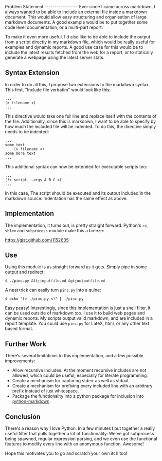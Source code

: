 <markdown>
Problem Statement
-----------------
Ever since I came across markdown, I always wanted to be able to include an external file inside a markdown document. This would allow easy structuring and organisation of large markdown documents. A good example would be to put together some code level documentation, or a multi-part report. 

To make it even more useful, I'd also like to be able to include the output from a script directly in my markdown file, which would be really useful for examples and dynamic reports. A good use case for this would be to include the latest results fetched from the web for a report, or to statically generate a webpage using the latest server stats.

Syntax Extension
----------------
In order to do all this, I propose two extensions to the markdown syntax. This first, "Include file verbatim" would look like this:

    ...
    (> filename <)
    ...

This directive would take one full line and replace itself with the contents of the file. Additionally, since this is markdown, I want to be able to specify by how much the included file will be indented. To do this, the directive simply needs to be indented:

    ...
    some text
        (> filename <)
    some more text
    ...
 
This additional syntax can now be extended for executable scripts too:

    ...
    (!> script --args A B C <)
    ...

In this case, The script should be executed and its output included in the markdown source. Indentation has the same effect as above.

Implementation
--------------
The implementation, it turns out, is pretty straight forward. Python's `re`, `shlex` and `subprocess` module make this a breeze:

https://gist.github.com/1152635

Use
---
Using this module is as straight forward as it gets. Simply pipe in some output and redirect:

    $ ./pinc.py &lt;inputfile.md &gt;outputfile.md

A neat trick can easily turn `pinc.py` into a quine:

    $ echo "(> ./pinc.py <)" | ./pinc.py

Easy peasy! Interestingly, since this implementation is just a shell filter, it can be used outside of markdown too. I use it to build web pages and dynamic reports. My scripts output vaild markdown, and are included in a report template. You could use `pinc.py` for LateX, html, or any other text based format. 

Further Work
------------
There's several limitations to this implementation, and a few possible improvements:

* Allow recursive includes. At the moment recursive includes are not allowed, which could be useful, especially for literate programming.
* Create a mechanism for capturing stderr as well as stdout.
* Create a mechanism for prefixing every included line with an arbitrary prefix instead of just whitespace.
* Package the functionality into a python package for inclusion into [python-markdown](http://www.freewisdom.org/projects/python-markdown/).

Conclusion
----------
There's a reason why I love Python. In a few minutes I put together a really useful filter that pulls together a lot of functionality: We've got subprocess being spawned, regular expression parsing, and we even use the functional features to modify every line with an anonymous function. Awesome!

Hope this motivates you to go and scratch your own itch too!

</markdown>
